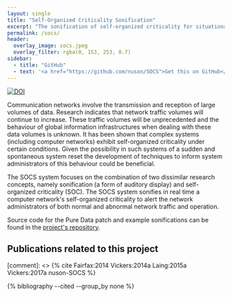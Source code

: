 ```yaml
---
layout: single
title: "Self-Organized Criticality Sonification"
excerpt: "The sonification of self-organized criticality for situational awareness in computer networks."
permalink: /socs/
header: 
  overlay_image: socs.jpeg
  overlay_filter: rgba(0, 153, 253, 0.7)
sidebar:
  - title: "GitHub"
  - text: '<a href="https://github.com/nuson/SOCS">Get this on GitHub</a>'
---
```

[![DOI](https://zenodo.org/badge/53330697.svg)](https://zenodo.org/badge/latestdoi/53330697)

Communication networks involve the transmission and reception of large volumes of data.
Research indicates that network traffic volumes will continue to increase. These traffic
volumes will be unprecedented and the behaviour of global information infrastructures
when dealing with these data volumes is unknown. It has been shown that complex systems
(including computer networks) exhibit self-organized criticality under certain
conditions. Given the possibility in such systems of a sudden and spontaneous system
reset the development of techniques to inform system administrators of this behaviour
could be beneficial.

The SOCS system focuses on the combination of two dissimilar research concepts, namely
sonification (a form of auditory display) and self-organized criticality (SOC). The SOCS
system sonifies in real time a computer network's self-organized criticality to alert
the network administrators of both normal and abnormal network traffic and operation.

Source code for the Pure Data patch and example sonifications can be found in the
[project's repository](https://zenodo.org/badge/latestdoi/53330697).

## Publications related to this project
[comment]: <> {% cite Fairfax:2014 Vickers:2014a Laing:2015a Vickers:2017a nuson-SOCS %}

{% bibliography --cited --group_by none %}

